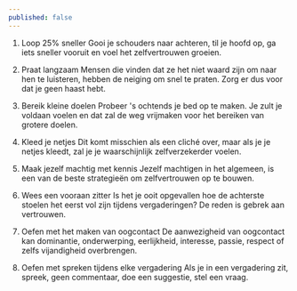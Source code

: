 ```yaml
---
published: false
---
```

1. Loop 25% sneller
Gooi je schouders naar achteren, til je hoofd op, ga iets sneller vooruit en voel het zelfvertrouwen groeien.

2. Praat langzaam
Mensen die vinden dat ze het niet waard zijn om naar hen te luisteren, hebben de neiging om snel te praten. Zorg er dus voor dat je geen haast hebt.

3. Bereik kleine doelen
Probeer 's ochtends je bed op te maken. Je zult je voldaan voelen en dat zal de weg vrijmaken voor het bereiken van grotere doelen.

4. Kleed je netjes
Dit komt misschien als een cliché over, maar als je je netjes kleedt, zal je je waarschijnlijk zelfverzekerder voelen.

5. Maak jezelf machtig met kennis
Jezelf machtigen in het algemeen, is een van de beste strategieën om zelfvertrouwen op te bouwen.

6. Wees een vooraan zitter
Is het je ooit opgevallen hoe de achterste stoelen het eerst vol zijn tijdens vergaderingen? De reden is gebrek aan vertrouwen.

7. Oefen met het maken van oogcontact
De aanwezigheid van oogcontact kan dominantie, onderwerping, eerlijkheid, interesse, passie, respect of zelfs vijandigheid overbrengen.

8. Oefen met spreken tijdens elke vergadering
Als je in een vergadering zit, spreek, geen commentaar, doe een suggestie, stel een vraag.